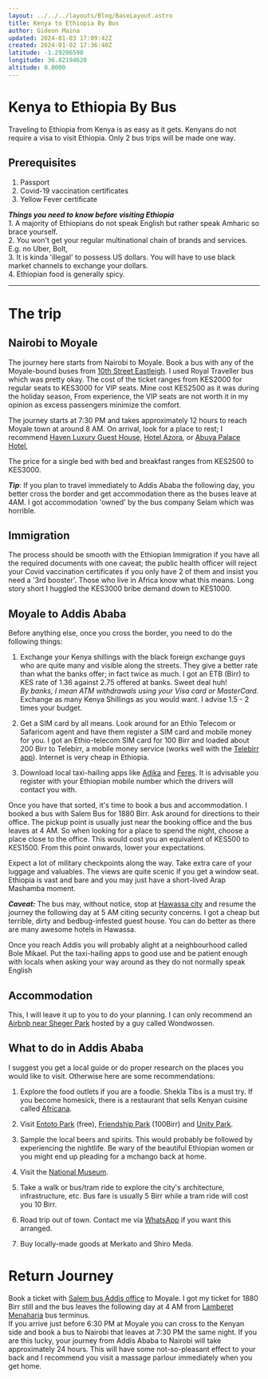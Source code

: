 ```yaml
---
layout: ../../../layouts/Blog/BaseLayout.astro
title: Kenya to Ethiopia By Bus
author: Gideon Maina
updated: 2024-01-03 17:09:42Z
created: 2024-01-02 17:36:40Z
latitude: -1.29206590
longitude: 36.82194620
altitude: 0.0000
---
```


# Kenya to Ethiopia By Bus

Traveling to Ethiopia from Kenya is as easy as it gets. Kenyans do not require a visa to visit Ethiopia. Only 2 bus trips will be made one way.

## Prerequisites

1.  Passport
2.  Covid-19 vaccination certificates
3.  Yellow Fever certificate

***Things you need to know before visiting Ethiopia***  
1\. A majority of Ethiopians do not speak English but rather speak Amharic so brace yourself.  
2\. You won't get your regular multinational chain of brands and services. E.g. no Uber, Bolt,  
3\. It is kinda 'illegal' to possess US dollars. You will have to use black market channels to exchange your dollars.  
4\. Ethiopian food is generally spicy.

* * *

# The trip

## Nairobi to Moyale

The journey here starts from Nairobi to Moyale. Book a bus with any of the Moyale-bound buses from [10th Street Eastleigh](https://www.google.com/maps/place/Tenth+St,+Nairobi/@-1.2762485,36.8514829,17.79z/data=!4m6!3m5!1s0x182f16b47065c4bb:0xfae5e7e1346150e8!8m2!3d-1.2766715!4d36.8513283!16s%2Fg%2F1tgwk1lf?entry=ttu). I used Royal Traveller bus which was pretty okay. The cost of the ticket ranges from KES2000 for regular seats to KES3000 for VIP seats. Mine cost KES2500 as it was during the holiday season, From experience, the VIP seats are not worth it in my opinion as excess passengers minimize the comfort.

The journey starts at 7:30 PM and takes approximately 12 hours to reach Moyale town at around 8 AM. On arrival, look for a place to rest; I recommend [Haven Luxury Guest House](https://www.google.com/maps/place/Moyale+Haven+Luxury+Guest+Hotel/@3.5216358,39.0522202,17z/data=!4m21!1m11!3m10!1s0x1795b735175655c9:0xb4d4e7c9a730cf!2sMoyale+Haven+Luxury+Guest+Hotel!5m2!4m1!1i2!8m2!3d3.5213244!4d39.0521952!10e5!16s%2Fg%2F11ts4fpdjz!3m8!1s0x1795b735175655c9:0xb4d4e7c9a730cf!5m2!4m1!1i2!8m2!3d3.5213244!4d39.0521952!16s%2Fg%2F11ts4fpdjz?entry=ttu), [Hotel Azora](https://www.google.com/maps/place/Hotel+Azora/@3.5207852,39.0551489,19z/data=!4m6!3m5!1s0x182f17fd0fda8841:0x786bc0e31fe0d13!8m2!3d3.5206875!4d39.0551875!16s%2Fg%2F11tmsxrqzw?entry=ttu), or [Abuya Palace Hotel](https://www.google.com/maps/place/Abuya+Palace+Hotel/@3.5234106,39.0614421,3a,75y/data=!3m8!1e2!3m6!1sAF1QipMWv9u11VmaIU5sRH__3dPihVNYgnV9RJC5EBcr!2e10!3e12!6shttps:%2F%2Flh5.googleusercontent.com%2Fp%2FAF1QipMWv9u11VmaIU5sRH__3dPihVNYgnV9RJC5EBcr%3Dw152-h86-k-no!7i1920!8i1080!4m14!1m2!2m1!1shotels+in+moyale+town!3m10!1s0x1795b7cecb15d603:0x952b2625cbe1927d!5m2!4m1!1i2!8m2!3d3.5234637!4d39.0616828!10e5!15sChVob3RlbHMgaW4gbW95YWxlIHRvd26SAQVob3RlbOABAA!16s%2Fg%2F11rw7m6j97?entry=ttu),

The price for a single bed with bed and breakfast ranges from KES2500 to KES3000.

***Tip***: If you plan to travel immediately to Addis Ababa the following day, you better cross the border and get accommodation there as the buses leave at 4AM. I got accommodation 'owned' by the bus company Selam which was horrible.

## Immigration

The process should be smooth with the Ethiopian Immigration if you have all the required documents with one caveat; the public health officer will reject your Covid vaccination certificates if you only have 2 of them and insist you need a '3rd booster'. Those who live in Africa know what this means. Long story short I huggled the KES3000 bribe demand down to KES1000.

## Moyale to Addis Ababa

Before anything else, once you cross the border, you need to do the following things:

1.  Exchange your Kenya shillings with the black foreign exchange guys who are quite many and visible along the streets. They give a better rate than what the banks offer; in fact twice as much. I got an ETB (Birr) to KES rate of 1.36 against 2.75 offered at banks. Sweet deal huh!  
    *By banks, I mean ATM withdrawals using your Visa card or MasterCard.*  
    Exchange as many Kenya Shillings as you would want. I advise 1.5 - 2 times your budget.
    
2.  Get a SIM card by all means. Look around for an Ethio Telecom or Safaricom agent and have them register a SIM card and mobile money for you. I got an Ethio-telecom SIM card for 100 Birr and loaded about 200 Birr to Telebirr, a mobile money service (works well with the [Telebirr app](https://play.google.com/store/apps/details?id=cn.tydic.ethiopay)). Internet is very cheap in Ethiopia.
    
3.  Download local taxi-hailing apps like [Adika](https://play.google.com/store/apps/details?id=com.adika.passenger&pcampaignid=web_share) and [Feres](https://play.google.com/store/apps/details?id=com.feres.user). It is advisable you register with your Ethiopian mobile number which the drivers will contact you with.
    

Once you have that sorted, it's time to book a bus and accommodation. I booked a bus with Salem Bus for 1880 Birr. Ask around for directions to their office. The pickup point is usually just near the booking office and the bus leaves at 4 AM. So when looking for a place to spend the night, choose a place close to the office. This would cost you an equivalent of KES500 to KES1500. From this point onwards, lower your expectations.

Expect a lot of military checkpoints along the way. Take extra care of your luggage and valuables. The views are quite scenic if you get a window seat. Ethiopia is vast and bare and you may just have a short-lived Arap Mashamba moment.

***Caveat:*** The bus may, without notice, stop at [Hawassa city](https://www.google.com/maps/place/Hawassa,+Ethiopia/@7.0559363,38.4490362,18337m/data=!3m2!1e3!4b1!4m6!3m5!1s0x17b14573a067b82b:0xa82c1a9985db8f16!8m2!3d7.0477329!4d38.4957849!16zL20vMDZreDkx?entry=ttu) and resume the journey the following day at 5 AM citing security concerns. I got a cheap but terrible, dirty and bedbug-infested guest house. You can do better as there are many awesome hotels in Hawassa.

Once you reach Addis you will probably alight at a neighbourhood called Bole Mikael. Put the taxi-hailing apps to good use and be patient enough with locals when asking your way around as they do not normally speak English

## Accommodation

This, I will leave it up to you to do your planning. I can only recommend an [Airbnb near Sheger Park](https://www.airbnb.com/rooms/5367981?check_in=2024-01-27&check_out=2024-02-01&guests=1&adults=1&s=67&unique_share_id=1ffd8158-8cfc-48cd-ad7e-6b069d938689) hosted by a guy called Wondwossen.

## What to do in Addis Ababa

I suggest you get a local guide or do proper research on the places you would like to visit. Otherwise here are some recommendations:

1.  Explore the food outlets if you are a foodie. Shekla Tibs is a must try. If you become homesick, there is a restaurant that sells Kenyan cuisine called [Africana](https://maps.app.goo.gl/rUuZaKxssGaE1e5HA "African Bar and Restaurant").
    
2.  Visit [Entoto Park](https://maps.app.goo.gl/vS9Hg6MEdZ6PvDCq6 "Entoto Park") (free), [Friendship Park](https://maps.app.goo.gl/k92QvcPNz2fxMqsh9 "Friendship Park") (100Birr) and [Unity Park](https://unitypark.et/).
    
3.  Sample the local beers and spirits. This would probably be followed by experiencing the nightlife. Be wary of the beautiful Ethiopian women or you might end up pleading for a mchango back at home.
    
4.  Visit the [National Museum](https://maps.app.goo.gl/gPtWXHSQzyYZQ71S7 "National Museum of Ethiopia").
    
5.  Take a walk or bus/tram ride to explore the city's architecture, infrastructure, etc. Bus fare is usually 5 Birr while a tram ride will cost you 10 Birr.
    
6.  Road trip out of town. Contact me via [WhatsApp](https://wa.link/8k5zwh) if you want this arranged.
    
7.  Buy locally-made goods at Merkato and Shiro Meda.
    

# Return Journey

Book a ticket with [Salem bus Addis office](https://maps.app.goo.gl/4b8sDgfSzgZcxQ5R7) to Moyale. I got my ticket for 1880 Birr still and the bus leaves the following day at 4 AM from [Lamberet Menaharia](https://maps.app.goo.gl/LmBjW7t77dkdj1hq6) bus terminus.  
If you arrive just before 6:30 PM at Moyale you can cross to the Kenyan side and book a bus to Nairobi that leaves at 7:30 PM the same night. If you are this lucky, your journey from Addis Ababa to Nairobi will take approximately 24 hours. This will have some not-so-pleasant effect to your back and I recommend you visit a massage parlour immediately when you get home.
